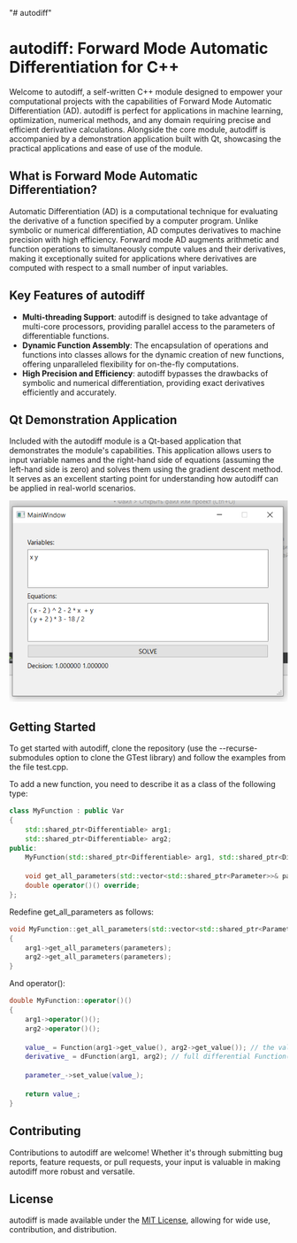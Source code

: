 "# autodiff" 
# autodiff: Forward Mode Automatic Differentiation for C++

Welcome to autodiff, a self-written С++ module designed to empower your computational projects with the capabilities of Forward Mode Automatic Differentiation (AD). autodiff is perfect for applications in machine learning, optimization, numerical methods, and any domain requiring precise and efficient derivative calculations. Alongside the core module, autodiff is accompanied by a demonstration application built with Qt, showcasing the practical applications and ease of use of the module.

## What is Forward Mode Automatic Differentiation?

Automatic Differentiation (AD) is a computational technique for evaluating the derivative of a function specified by a computer program. Unlike symbolic or numerical differentiation, AD computes derivatives to machine precision with high efficiency. Forward mode AD augments arithmetic and function operations to simultaneously compute values and their derivatives, making it exceptionally suited for applications where derivatives are computed with respect to a small number of input variables.

## Key Features of autodiff

- **Multi-threading Support**: autodiff is designed to take advantage of multi-core processors, providing parallel access to the parameters of differentiable functions.
- **Dynamic Function Assembly**: The encapsulation of operations and functions into classes allows for the dynamic creation of new functions, offering unparalleled flexibility for on-the-fly computations.
- **High Precision and Efficiency**: autodiff bypasses the drawbacks of symbolic and numerical differentiation, providing exact derivatives efficiently and accurately.

## Qt Demonstration Application

Included with the autodiff module is a Qt-based application that demonstrates the module's capabilities. This application allows users to input variable names and the right-hand side of equations (assuming the left-hand side is zero) and solves them using the gradient descent method. It serves as an excellent starting point for understanding how autodiff can be applied in real-world scenarios.

![screenshot](Screenshot_1.png)

## Getting Started

To get started with autodiff, clone the repository (use the --recurse-submodules option to clone the GTest library) and follow the examples from the file test.cpp. 

To add a new function, you need to describe it as a class of the following type:
```c++
class MyFunction : public Var
{
    std::shared_ptr<Differentiable> arg1;
    std::shared_ptr<Differentiable> arg2;
public:
    MyFunction(std::shared_ptr<Differentiable> arg1, std::shared_ptr<Differentiable> arg2);

    void get_all_parameters(std::vector<std::shared_ptr<Parameter>>& parameters) override;
    double operator()() override;
};
```
Redefine get_all_parameters as follows:
```c++
void MyFunction::get_all_parameters(std::vector<std::shared_ptr<Parameter>>& parameters)
{
    arg1->get_all_parameters(parameters);
    arg2->get_all_parameters(parameters);
}
```
And operator():
```c++
double MyFunction::operator()()
{
    arg1->operator()();
    arg2->operator()();

    value_ = Function(arg1->get_value(), arg2->get_value()); // the value of the double type function
    derivative_ = dFunction(arg1, arg2); // full differential Function(arg1, arg2), express as a double type using arg->get_value() and arg->get_derivative()

    parameter_->set_value(value_);

    return value_;
}
```


## Contributing

Contributions to autodiff are welcome! Whether it's through submitting bug reports, feature requests, or pull requests, your input is valuable in making autodiff more robust and versatile.

## License

autodiff is made available under the [MIT License](https://mit-license.org/), allowing for wide use, contribution, and distribution.
